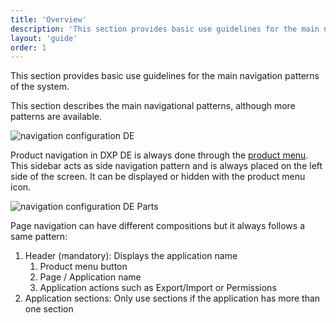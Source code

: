 ```yaml
---
title: 'Overview'
description: 'This section provides basic use guidelines for the main navigation patterns of the system.'
layout: 'guide'
order: 1
---
```


This section provides basic use guidelines for the main navigation patterns of the system.

This section describes the main navigational patterns, although more patterns are available.

![navigation configuration DE](/images/lexicon/Navigation.jpg)

Product navigation in DXP DE is always done through the [product menu](../../Sidebar/product_menu). This sidebar acts as side navigation pattern and is always placed on the left side of the screen. It can be displayed or hidden with the product menu icon.

![navigation configuration DE Parts](/images/lexicon/NavigationParts.jpg)

Page navigation can have different compositions but it always follows a same pattern:

1. Header (mandatory): Displays the application name
    1. Product menu button
    2. Page / Application name
    3. Application actions such as Export/Import or Permissions
2. Application sections: Only use sections if the application has more than one section
